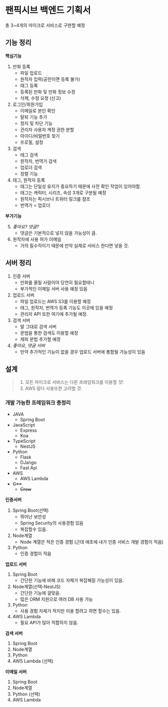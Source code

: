 # 팬픽시브 백엔드 기획서

총 3~4개의 마이크로 서비스로 구현할 예정

## 기능 정리

**핵심기능**

1. 만화 등록
    - 파일 업로드
    - 원작자 입력(공란이면 등록 불가)
    - 태그 등록
    - 등록된 만화 및 만화 정보 수정
    - 삭제, 수정 요청 (신고)
2. 로그인/회원가입
    - 이메일로 본인 확인
    - 탈퇴 기능 추가
    - 정지 및 차단 기능
    - 관리자 사용자 계정 권한 분할
    - 아이디/비밀번호 찾기
    - 프로필, 설정
3. 검색
    - 태그 검색
    - 원작자, 번역가 검색
    - 업로더 검색
    - 정렬 기능
4. 태그, 원작자 등록
    - 태그는 단일성 유지가 중요하기 때문에 사전 확인 작업이 있어야함.
    - 태그는 캐릭터, 시리즈, 속성 3개로 구분될 예정
    - 원작자는 픽시브나 트위터 링크를 참조
    - 번역가 = 업로더

**부가기능**

5. *좋아요? 댓글?*
    - 댓글은 기본적으로 넣지 않을 가능성이 큼.
6. 원작자에 사용 허가 이메일
    - 거의 필수적이기 때문에 만약 실제로 서비스 한다면 넣을 것.

## 서버 정리

1. 인증 서버
    - 만화를 올릴 사람이야 당연히 필요할테니
    - 부가적인 이메일 서버 사용 예정 있음
2. 업로드 서버
    - 파일 업로드는 AWS S3를 이용할 예정
    - 태그, 원작자, 번역가 등록 기능도 이곳에 있을 예정
    - 관리자 API 또한 여기에 추가될 예정.
3. 검색 서버
    - 말 그대로 검색 서버
    - 문법을 통한 검색도 이용할 예정
    - 제외 문법 추가할 예정
4. *좋아요, 댓글 서버*
    - 만약 추가적인 기능이 없을 경우 업로드 서버에 통합될 가능성이 있음

## 설계

> 1. 모든 마이크로 서비스는 다른 프레임워크를 이용할 것!
> 2. AWS 람다 사용또한 고려할 것.

### 개발 가능한 프레임워크 총정리

- JAVA
    - Spring Boot
- JavaScript
    - Express
    - Koa
- TypeScript
    - NestJS
- Python
    - Flask
    - DJango
    - Fast Api
- AWS
    - AWS Lambda
- ~~C++~~
    - ~~Crow~~

**인증서버**
1. Spring Boot(선택)
    - 뛰어난 보안성
    - Spring Security의 사용경험 있음
    - 복잡할수 있음.
2. Node계열
    - Node 계열은 적은 인증 경험 (근데 애초에 내가 인증 서비스 개발 경험이 적음)
3. Python
    - 인증 경험이 적음

**업로드 서버**
1. Spring Boot
    - 간단한 기능에 비해 코드 자체가 복잡해질 가능성이 있음.
2. Node계열(선택-NestJS)
    - 간단한 기능에 걸맞음.
    - 많은 ORM 지원으로 여러 DB 사용 가능
3. Python
    - 사용 경험 자체가 적지만 이용 할려고 하면 할수는 있음.
4. AWS Lambda
    - 필요 API가 많아 적합하지 않음.

**검색 서버**
1. Spring Boot
2. Node계열
3. Python
4. AWS Lambda (선택)

**이메일 서버**
1. Spring Boot
2. Node계열
3. Python (선택)
4. AWS Lambda
